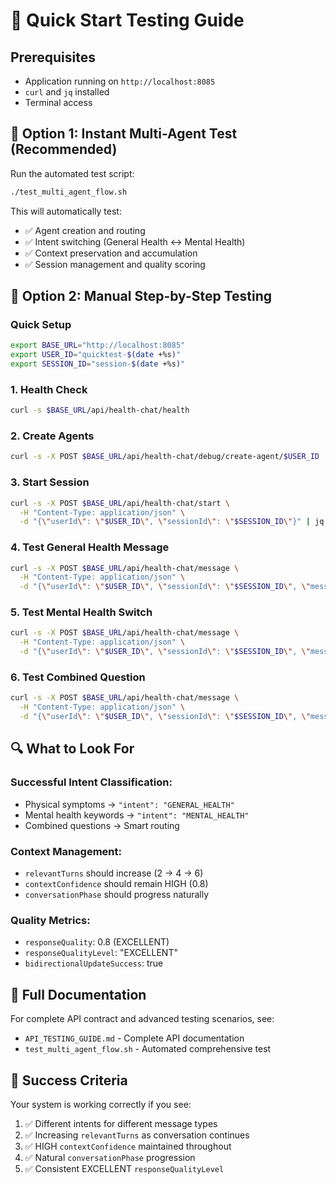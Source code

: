 # 🚀 Quick Start Testing Guide

## Prerequisites
- Application running on `http://localhost:8085`
- `curl` and `jq` installed
- Terminal access

## 🎯 Option 1: Instant Multi-Agent Test (Recommended)

Run the automated test script:
```bash
./test_multi_agent_flow.sh
```

This will automatically test:
- ✅ Agent creation and routing
- ✅ Intent switching (General Health ↔ Mental Health)  
- ✅ Context preservation and accumulation
- ✅ Session management and quality scoring

## 🎯 Option 2: Manual Step-by-Step Testing

### Quick Setup
```bash
export BASE_URL="http://localhost:8085"
export USER_ID="quicktest-$(date +%s)"
export SESSION_ID="session-$(date +%s)"
```

### 1. Health Check
```bash
curl -s $BASE_URL/api/health-chat/health
```

### 2. Create Agents
```bash
curl -s -X POST $BASE_URL/api/health-chat/debug/create-agent/$USER_ID | jq .
```

### 3. Start Session
```bash
curl -s -X POST $BASE_URL/api/health-chat/start \
  -H "Content-Type: application/json" \
  -d "{\"userId\": \"$USER_ID\", \"sessionId\": \"$SESSION_ID\"}" | jq .
```

### 4. Test General Health Message
```bash
curl -s -X POST $BASE_URL/api/health-chat/message \
  -H "Content-Type: application/json" \
  -d "{\"userId\": \"$USER_ID\", \"sessionId\": \"$SESSION_ID\", \"message\": \"I have back pain\"}" | jq '{intent, confidence, conversationPhase}'
```

### 5. Test Mental Health Switch
```bash
curl -s -X POST $BASE_URL/api/health-chat/message \
  -H "Content-Type: application/json" \
  -d "{\"userId\": \"$USER_ID\", \"sessionId\": \"$SESSION_ID\", \"message\": \"I feel stressed and anxious\"}" | jq '{intent, confidence, relevantTurns}'
```

### 6. Test Combined Question
```bash
curl -s -X POST $BASE_URL/api/health-chat/message \
  -H "Content-Type: application/json" \
  -d "{\"userId\": \"$USER_ID\", \"sessionId\": \"$SESSION_ID\", \"message\": \"Could my stress be causing my back pain?\"}" | jq '{intent, contextConfidence, relevantTurns}'
```

## 🔍 What to Look For

### Successful Intent Classification:
- Physical symptoms → `"intent": "GENERAL_HEALTH"`
- Mental health keywords → `"intent": "MENTAL_HEALTH"`
- Combined questions → Smart routing

### Context Management:
- `relevantTurns` should increase (2 → 4 → 6)
- `contextConfidence` should remain HIGH (0.8)
- `conversationPhase` should progress naturally

### Quality Metrics:
- `responseQuality`: 0.8 (EXCELLENT)
- `responseQualityLevel`: "EXCELLENT"  
- `bidirectionalUpdateSuccess`: true

## 📖 Full Documentation

For complete API contract and advanced testing scenarios, see:
- `API_TESTING_GUIDE.md` - Complete API documentation
- `test_multi_agent_flow.sh` - Automated comprehensive test

## 🎯 Success Criteria

Your system is working correctly if you see:
1. ✅ Different intents for different message types
2. ✅ Increasing `relevantTurns` as conversation continues  
3. ✅ HIGH `contextConfidence` maintained throughout
4. ✅ Natural `conversationPhase` progression
5. ✅ Consistent EXCELLENT `responseQualityLevel` 